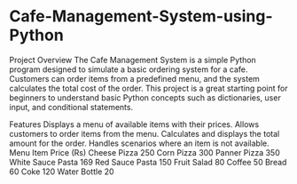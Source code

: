 # Cafe-Management-System-using-Python
Project Overview
The Cafe Management System is a simple Python program designed to simulate a basic ordering system for a cafe. Customers can order items from a predefined menu, and the system calculates the total cost of the order. This project is a great starting point for beginners to understand basic Python concepts such as dictionaries, user input, and conditional statements.

Features
Displays a menu of available items with their prices.
Allows customers to order items from the menu.
Calculates and displays the total amount for the order.
Handles scenarios where an item is not available.
Menu
Item	Price (Rs)
Cheese Pizza	250
Corn Pizza	300
Panner Pizza	350
White Sauce Pasta	169
Red Sauce Pasta	150
Fruit Salad	80
Coffee	50
Bread	60
Coke	120
Water Bottle	20
